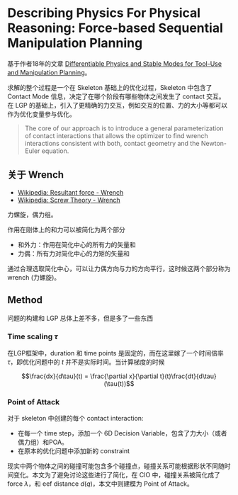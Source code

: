 # Describing Physics For Physical Reasoning: Force-based Sequential Manipulation Planning
基于作者18年的文章 [Differentiable Physics and Stable Modes for Tool-Use and Manipulation Planning](2018%20Differentiable%20Physics%20and%20Stable%20Modes%20for%20Tool-Use%20and%20Manipulation%20Planning.md)。

求解的整个过程是一个在 Skeleton 基础上的优化过程，Skeleton 中包含了 Contact Mode 信息，决定了在哪个阶段有哪些物体之间发生了 contact 交互。在 LGP 的基础上，引入了更精确的力交互，例如交互的位置、力的大小等都可以作为优化变量参与优化。

> The core of our approach is to introduce a general parameterization of contact interactions that allows the optimizer to find wrench interactions consistent with both, contact geometry and the Newton-Euler equation.

## 关于 Wrench
- [Wikipedia: Resultant force - Wrench](http://en.wikipedia.org/wiki/Resultant_force#Wrench)
- [Wikipedia: Screw Theory - Wrench](http://en.wikipedia.org/wiki/Screw_theory#Wrench)

力螺旋，偶力组。

作用在刚体上的和力可以被简化为两个部分
- 和外力：作用在简化中心的所有力的矢量和
- 力偶：所有力对简化中心的力矩的矢量和

通过合理选取简化中心，可以让力偶方向与力的方向平行，这时候这两个部分称为 wrench (力螺旋)。

## Method
问题的构建和 LGP 总体上差不多，但是多了一些东西

### Time scaling $\tau$
在LGP框架中，duration 和 time points 是固定的，而在这里嫁了一个时间倍率 $\tau$，即优化问题中的 $t$ 并不是实际时间。当计算梯度的时候

$$\frac{dx}{d\tau}(t) = \frac{\partial x}{\partial t}(t)\frac{dt}{d\tau}(\tau(t))$$

### Point of Attack
对于 skeleton 中创建的每个 contact interaction:
- 在每一个 time step，添加一个 6D Decision Variable，包含了力大小（或者偶力组）和POA。
- 在原本的优化问题中添加新的 constraint

现实中两个物体之间的碰撞可能包含多个碰撞点，碰撞关系可能根据形状不同随时间变化。本文为了避免讨论这些进行了简化，在 CIO 中，碰撞关系被简化成了 force $\lambda$，和 eef distance $d(q)$，本文中则建模为 Point of Attack。